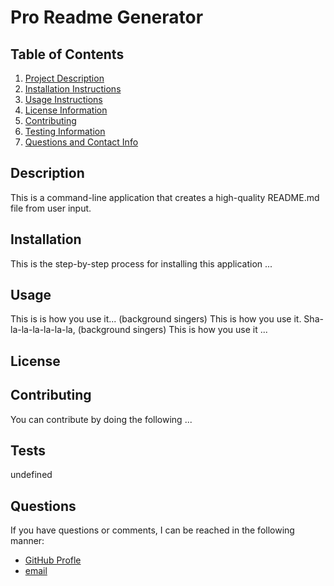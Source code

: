 # Pro Readme Generator
  

## Table of Contents
1. [Project Description](#description)
2. [Installation Instructions](#installation)
3. [Usage Instructions](#usage)
4. [License Information](#license)
5. [Contributing](#contributing)
6. [Testing Information](#tests)
7. [Questions and Contact Info](#questions)
     
## Description
This is a command-line application that creates a high-quality README.md file from user input.

## Installation
This is the step-by-step process for installing this application ...

## Usage
This is is how you use it... (background singers) This is how you use it. Sha-la-la-la-la-la-la, (background singers) This is how you use it ...

## License

## Contributing
You can contribute by doing the following ...

## Tests
undefined

## Questions
If you have questions or comments, I can be reached in the following manner:</br>
- [GitHub Profle](https://github.com/sam-antics) </br>
- [email](sam@this-aint-it.com)

